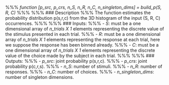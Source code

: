 %%% *function [p_src, p_crs, n_S, n_R, n_C, n_singleton_dims] = build_p(S, R, C)*
%%%
%%% ### Description
%%% The function estimates the probability distribution p(s,r,c) from the 3D histogram of the input (S, R, C) occurrences.
%%%
%%% ### Inputs:
%%% - *S*: must be a one dimensional array of *n_trials X 1* elements representing the discrete value of the stimulus presented in each trial.
%%% - *R*: must be a one dimensional array of *n_trials X 1* elements representing the response at each trial, here we suppose the response has been binned already.
%%% - *C*: must be a one dimensional array of *n_trials X 1* elements representing the discrete value of the choice made by the subject in each trial.
%%%
%%% ### Outputs:
%%% - *p_src*: joint probability p(s,r,c).
%%% - *p_crs*: joint probability p(c,r,s).
%%% - *n_S*: number of stimuli.
%%% - *n_R*: number of responses.
%%% - *n_C*: number of choices.
%%% - *n_singleton_dims*: number of singleton dimensions.
